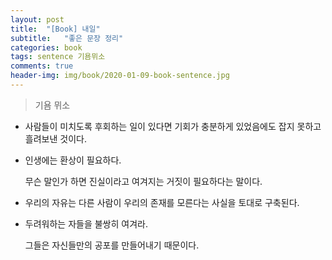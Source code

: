 ```yaml
---
layout: post
title:  "[Book] 내일"
subtitle:   "좋은 문장 정리"
categories: book
tags: sentence 기욤뮈소
comments: true
header-img: img/book/2020-01-09-book-sentence.jpg
---
```


> 기욤 뮈소



- 사람들이 미치도록 후회하는 일이 있다면 기회가 충분하게 있었음에도 잡지 못하고 흘려보낸 것이다.



- 인생에는 환상이 필요하다. 

  무슨 말인가 하면 진실이라고 여겨지는 거짓이 필요하다는 말이다.



- 우리의 자유는 다른 사람이 우리의 존재를 모른다는 사실을 토대로 구축된다.



- 두려워하는 자들을 불쌍히 여겨라.

  그들은 자신들만의 공포를 만들어내기 때문이다.
